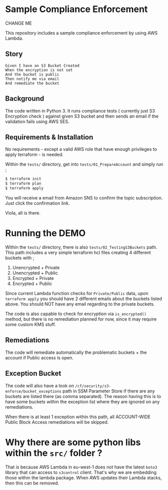 # Sample Compliance Enforcement

CHANGE ME



This repository includes a sample compliance enforcement by using AWS Lambda. 

## Story

```cucumber
Given I have an S3 Bucket Created
When the encryption is not set
And the bucket is public
Then notify me via email
And remediate the bucket
```

## Background

The code written in Python 3. It runs compliance tests ( currently just S3 Encryption check ) against given S3 bucket and then sends an email if the validation fails using AWS SES. 

## Requirements & Installation

No requirements - except a valid AWS role that have enough privileges to apply terraform - is needed.

Within the `tests/` directory, get into `tests/01_PrepareAccount` and simply run ;

```bash
$ terraform init
$ terraform plan
$ terraform apply
```

You will receive a email from Amazon SNS to confirm the topic subscription. Just click the confirmation link.

Viola, all is there.

# Running the DEMO

Within the `tests/` directory, there is also `tests/02_TestingS3Buckets` path.
This path includes a very simple terraform hcl files creating 4 different buckets with ;

1. Unencrypted + Private
2. Unencrypted + Public
3. Encrypted + Private
4. Encrypted + Public

Since current Lambda function checks for `Private/Public` data,
upon `terraform apply` you should have 2 different emails about the buckets listed above. 
You should NOT have any email regarding to the private buckets.

The code is also capable to check for encryption via `is_encrypted()` method, but there is no 
remediation planned for now, since it may require some custom KMS stuff.

## Remediations
The code will remediate automatically the problematic buckets + the account if Public access is open.

## Exception Bucket

The code will also have a look on `/cf/security/s3-enforce/bucket_exceptions` path in SSM Parameter Store
if there are any buckets are listed there (as comma separated). The reason having this is to have some buckets
within the exception list where they are ignored on any remediations.

When there is at least 1 exception within this path, all ACCOUNT-WIDE Public Block Access remediations
will be skipped.


# Why there are some python libs within the `src/` folder ?

That is because AWS Lambda in eu-west-1 does not have the latest `boto3` library that can access to
`s3control` client. That's why we are embedding those within the lambda package. When AWS updates their
Lambda stacks, then this can be removed.
